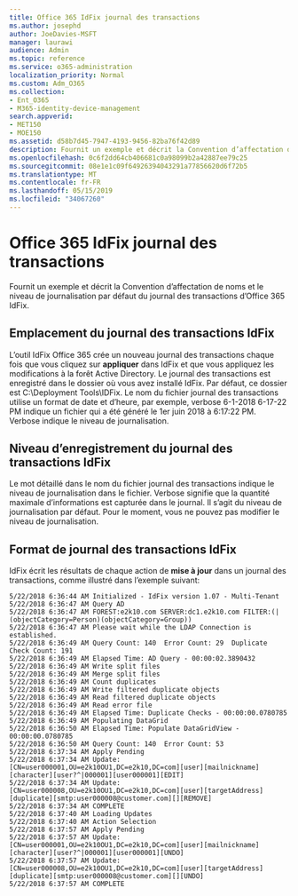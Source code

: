 ```yaml
---
title: Office 365 IdFix journal des transactions
ms.author: josephd
author: JoeDavies-MSFT
manager: laurawi
audience: Admin
ms.topic: reference
ms.service: o365-administration
localization_priority: Normal
ms.custom: Adm_O365
ms.collection:
- Ent_O365
- M365-identity-device-management
search.appverid:
- MET150
- MOE150
ms.assetid: d58b7d45-7947-4193-9456-82ba76f42d89
description: Fournit un exemple et décrit la Convention d’affectation de noms et le niveau de journalisation par défaut du journal des transactions d’Office 365 IdFix.
ms.openlocfilehash: 0c6f2dd64cb406681c0a98099b2a42887ee79c25
ms.sourcegitcommit: 08e1e1c09f64926394043291a77856620d6f72b5
ms.translationtype: MT
ms.contentlocale: fr-FR
ms.lasthandoff: 05/15/2019
ms.locfileid: "34067260"
---
```

# <a name="office-365-idfix-transaction-log"></a>Office 365 IdFix journal des transactions

Fournit un exemple et décrit la Convention d’affectation de noms et le niveau de journalisation par défaut du journal des transactions d’Office 365 IdFix.
  
## <a name="idfix-transaction-log-location"></a>Emplacement du journal des transactions IdFix

L’outil IdFix Office 365 crée un nouveau journal des transactions chaque fois que vous cliquez sur **appliquer** dans IdFix et que vous appliquez les modifications à la forêt Active Directory. Le journal des transactions est enregistré dans le dossier où vous avez installé IdFix. Par défaut, ce dossier est C:\Deployment Tools\IDFix. Le nom du fichier journal des transactions utilise un format de date et d’heure, par exemple, verbose 6-1-2018 6-17-22 PM indique un fichier qui a été généré le 1er juin 2018 à 6:17:22 PM. Verbose indique le niveau de journalisation. 
  
## <a name="idfix-transaction-log-logging-level"></a>Niveau d’enregistrement du journal des transactions IdFix

Le mot détaillé dans le nom du fichier journal des transactions indique le niveau de journalisation dans le fichier. Verbose signifie que la quantité maximale d’informations est capturée dans le journal. Il s’agit du niveau de journalisation par défaut. Pour le moment, vous ne pouvez pas modifier le niveau de journalisation.
  
## <a name="idfix-transaction-log-format"></a>Format de journal des transactions IdFix

IdFix écrit les résultats de chaque action de **mise à jour** dans un journal des transactions, comme illustré dans l’exemple suivant:
  
```
5/22/2018 6:36:44 AM Initialized - IdFix version 1.07 - Multi-Tenant
5/22/2018 6:36:47 AM Query AD
5/22/2018 6:36:47 AM FOREST:e2k10.com SERVER:dc1.e2k10.com FILTER:(|(objectCategory=Person)(objectCategory=Group))
5/22/2018 6:36:47 AM Please wait while the LDAP Connection is established.
5/22/2018 6:36:49 AM Query Count: 140  Error Count: 29  Duplicate Check Count: 191
5/22/2018 6:36:49 AM Elapsed Time: AD Query - 00:00:02.3890432
5/22/2018 6:36:49 AM Write split files
5/22/2018 6:36:49 AM Merge split files
5/22/2018 6:36:49 AM Count duplicates
5/22/2018 6:36:49 AM Write filtered duplicate objects
5/22/2018 6:36:49 AM Read filtered duplicate objects
5/22/2018 6:36:49 AM Read error file
5/22/2018 6:36:49 AM Elapsed Time: Duplicate Checks - 00:00:00.0780785
5/22/2018 6:36:49 AM Populating DataGrid
5/22/2018 6:36:50 AM Elapsed Time: Populate DataGridView - 00:00:00.0780785
5/22/2018 6:36:50 AM Query Count: 140  Error Count: 53
5/22/2018 6:37:34 AM Apply Pending
5/22/2018 6:37:34 AM Update: [CN=user000001,OU=e2k10OU1,DC=e2k10,DC=com][user][mailnickname][character][user?^|000001][user000001][EDIT]
5/22/2018 6:37:34 AM Update: [CN=user000008,OU=e2k10OU1,DC=e2k10,DC=com][user][targetAddress][duplicate][smtp:user000008@customer.com][][REMOVE]
5/22/2018 6:37:34 AM COMPLETE
5/22/2018 6:37:40 AM Loading Updates
5/22/2018 6:37:40 AM Action Selection
5/22/2018 6:37:57 AM Apply Pending
5/22/2018 6:37:57 AM Update: [CN=user000001,OU=e2k10OU1,DC=e2k10,DC=com][user][mailnickname][character][user?^|000001][user000001][UNDO]
5/22/2018 6:37:57 AM Update: [CN=user000008,OU=e2k10OU1,DC=e2k10,DC=com][user][targetAddress][duplicate][smtp:user000008@customer.com][][UNDO]
5/22/2018 6:37:57 AM COMPLETE

```